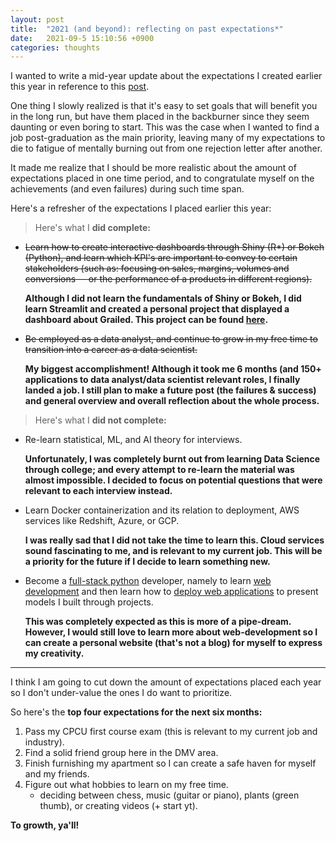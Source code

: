 ```yaml
---
layout: post
title:  "2021 (and beyond): reflecting on past expectations*"
date:   2021-09-5 15:10:56 +0900
categories: thoughts
---
```

I wanted  to write a mid-year update about the expectations I created earlier this year in reference to this [post](https://ferdie.org/2021/01/09/thoughts-into-new-year/). 

One thing I slowly realized is that it's easy to set goals that will benefit you in the long run, but have them placed in the backburner since they seem daunting or even boring to start. This was the case when I wanted to find a job post-graduation as the main priority, leaving many of my expectations to die to fatigue of mentally burning out from one rejection letter after another.

It made me realize that I should be more realistic about the amount of expectations placed in one time period, and to congratulate myself on the achievements (and even failures) during such time span.

Here's a refresher of the expectations I placed earlier this year:

<!-- more -->

> Here's what I **did complete:**

* <s>Learn how to create interactive dashboards through Shiny (R*) or Bokeh (Python), and learn which KPI's are important to convey to certain stakeholders (such as: focusing on sales, margins, volumes and conversions -- or the performance of a products in different regions). </s>

  **Although I did not learn the fundamentals of Shiny or Bokeh, I did learn Streamlit and created a personal project that displayed a dashboard about Grailed. This project can be found [here](https://ferdie.org/2021/04/08/scraping-grailed/).**

  

* <S>Be employed as a data analyst, and continue to grow in my free time to transition into a career as a data scientist.</S>

  **My biggest accomplishment! Although it took me 6 months (and 150+ applications to data analyst/data scientist relevant roles, I finally landed a job. I still plan to make a future post (the failures & success) and general overview and overall reflection about the whole process.**
  
  

> Here's what I **did not complete:**

* Re-learn statistical, ML, and AI theory  for interviews.

  **Unfortunately, I was completely burnt out from learning Data Science through college; and every attempt to re-learn the material was almost impossible. I decided to focus on potential questions that were relevant to each interview instead.**
  
  
  
* Learn Docker containerization and its relation to deployment, AWS services like Redshift, Azure, or GCP.

  **I was really sad that I did not take the time to learn this. Cloud services sound fascinating to me, and is relevant to my current job. This will be a priority for the future if I decide to learn something new.**

  

* Become a [full-stack python](https://www.fullstackpython.com/) developer, namely to learn [web development](https://www.fullstackpython.com/web-development.html) and then learn how to [deploy web applications](https://www.fullstackpython.com/deployment.html) to present models I built through projects.

  **This was completely expected as this is more of a pipe-dream. However, I would still love to learn more about web-development so I can create a personal website (that's not a blog) for myself to express my creativity.**

---

I think I am going to cut down the amount of expectations placed each year so I don't under-value the ones I do want to prioritize. 

So here's the **top four expectations for the next six months:**

1. Pass my CPCU first course exam (this is relevant to my current job and industry).
2. Find a solid friend group here in the DMV area.
3. Finish furnishing my apartment so I can create a safe haven for myself and my friends.
4. Figure out what hobbies to learn on my free time.
   * deciding between chess, music (guitar or piano), plants (green thumb), or creating videos (+ start yt).

**To growth, ya'll!**